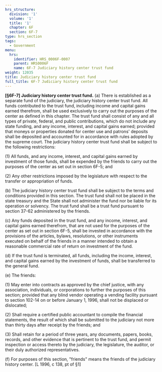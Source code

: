 ```yaml
---
hrs_structure:
  division: '1'
  volume: '1'
  title: '1'
  chapter: 6F
  section: 6F-7
type: hrs_section
tags:
  - Government
menu:
  hrs:
    identifier: HRS_0006F-0007
    parent: HRS0006F
    name: 6F-7 Judiciary history center trust fund
weight: 12035
title: Judiciary history center trust fund
full_title: 6F-7 Judiciary history center trust fund
---
```

**[§6F-7] Judiciary history center trust fund.** (a) There is established as a separate fund of the judiciary, the judiciary history center trust fund. All funds contributed to the trust fund, including income and capital gains earned therefrom, shall be used exclusively to carry out the purposes of the center as defined in this chapter. The trust fund shall consist of any and all types of private, federal, and public contributions, which do not include any state funding, and any income, interest, and capital gains earned; provided that moneys or properties donated for center use and patrons' deposits shall be deposited and accounted for in accordance with rules adopted by the supreme court. The judiciary history center trust fund shall be subject to the following restrictions:

(1) All funds, and any income, interest, and capital gains earned by investment of those funds, shall be expended by the friends to carry out the purposes of the center as set out in section 6F-5; and

(2) Any other restrictions imposed by the legislature with respect to the transfer or appropriation of funds.

(b) The judiciary history center trust fund shall be subject to the terms and conditions provided in this section. The trust fund shall not be placed in the state treasury and the State shall not administer the fund nor be liable for its operation or solvency. The trust fund shall be a trust fund pursuant to section 37-62 administered by the friends.

(c) Any funds deposited in the trust fund, and any income, interest, and capital gains earned therefrom, that are not used for the purposes of the center as set out in section 6F-5, shall be invested in accordance with the provisions of the articles, bylaws, resolutions, or other instruments executed on behalf of the friends in a manner intended to obtain a reasonable commercial rate of return on investment of the fund.

(d) If the trust fund is terminated, all funds, including the income, interest, and capital gains earned by the investment of funds, shall be transferred to the general fund.

(e) The friends:

(1) May enter into contracts as approved by the chief justice, with any association, individuals, or corporations to further the purposes of this section; provided that any blind vendor operating a vending facility pursuant to section 102-14 on or before January 1, 1996, shall not be displaced or dislocated;

(2) Shall require a certified public accountant to compile the financial statements, the result of which shall be submitted to the judiciary not more than thirty days after receipt by the friends; and

(3) Shall retain for a period of three years, any documents, papers, books, records, and other evidence that is pertinent to the trust fund, and permit inspection or access thereto by the judiciary, the legislature, the auditor, or their duly authorized representatives.

(f) For purposes of this section, "friends" means the friends of the judiciary history center. [L 1996, c 138, pt of §1]